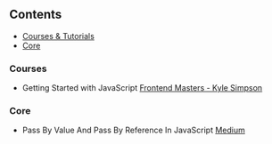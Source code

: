## Contents

- [Courses & Tutorials](#courses-$-tutorials)
- [Core](#core)

### Courses

- Getting Started with JavaScript [Frontend Masters - Kyle Simpson](https://frontendmasters.com/courses/getting-started-javascript-v2/)

### Core

* Pass By Value And Pass By Reference In JavaScript [Medium](https://medium.com/nodesimplified/javascript-pass-by-value-and-pass-by-reference-in-javascript-fcf10305aa9c)